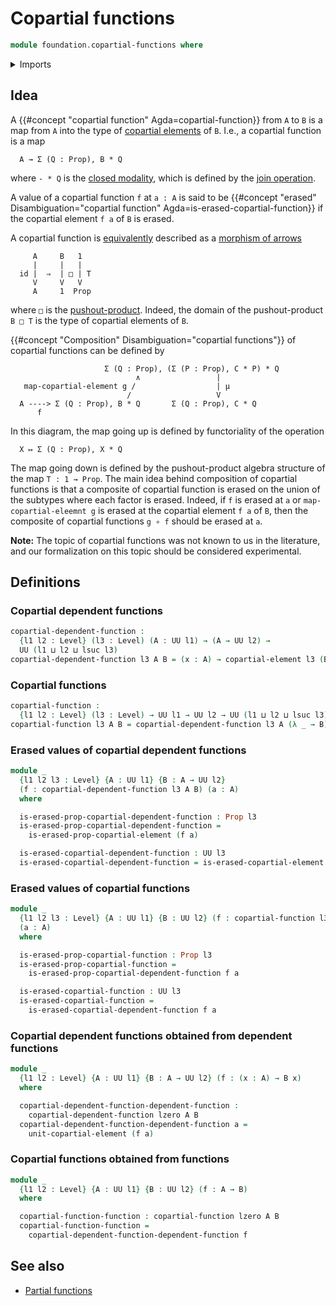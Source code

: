 # Copartial functions

```agda
module foundation.copartial-functions where
```

<details><summary>Imports</summary>

```agda
open import foundation.copartial-elements
open import foundation.propositions
open import foundation.universe-levels
```

</details>

## Idea

A {{#concept "copartial function" Agda=copartial-function}} from `A` to `B` is a
map from `A` into the type of
[copartial elements](foundation.copartial-elements.md) of `B`. I.e., a copartial
function is a map

```text
  A → Σ (Q : Prop), B * Q
```

where `- * Q` is the
[closed modality](orthogonal-factorization-systems.closed-modalities.md), which
is defined by the [join operation](synthetic-homotopy-theory.joins-of-types.md).

A value of a copartial function `f` at `a : A` is said to be
{{#concept "erased" Disambiguation="copartial function" Agda=is-erased-copartial-function}}
if the copartial element `f a` of `B` is erased.

A copartial function is [equivalently](foundation-core.equivalences.md)
described as a [morphism of arrows](foundation.morphisms-arrows.md)

```text
     A     B   1
     |     |   |
  id |  ⇒  | □ | T
     V     V   V
     A     1  Prop
```

where `□` is the
[pushout-product](synthetic-homotopy-theory.pushout-products.md). Indeed, the
domain of the pushout-product `B □ T` is the type of copartial elements of `B`.

{{#concept "Composition" Disambiguation="copartial functions"}} of copartial
functions can be defined by

```text
                     Σ (Q : Prop), (Σ (P : Prop), C * P) * Q
                            ∧                 |
   map-copartial-element g /                  | μ
                          /                   V
  A ----> Σ (Q : Prop), B * Q       Σ (Q : Prop), C * Q
      f
```

In this diagram, the map going up is defined by functoriality of the operation

```text
  X ↦ Σ (Q : Prop), X * Q
```

The map going down is defined by the pushout-product algebra structure of the
map `T : 1 → Prop`. The main idea behind composition of copartial functions is
that a composite of copartial function is erased on the union of the subtypes
where each factor is erased. Indeed, if `f` is erased at `a` or
`map-copartial-eleemnt g` is erased at the copartial element `f a` of `B`, then
the composite of copartial functions `g ∘ f` should be erased at `a`.

**Note:** The topic of copartial functions was not known to us in the
literature, and our formalization on this topic should be considered
experimental.

## Definitions

### Copartial dependent functions

```agda
copartial-dependent-function :
  {l1 l2 : Level} (l3 : Level) (A : UU l1) → (A → UU l2) →
  UU (l1 ⊔ l2 ⊔ lsuc l3)
copartial-dependent-function l3 A B = (x : A) → copartial-element l3 (B x)
```

### Copartial functions

```agda
copartial-function :
  {l1 l2 : Level} (l3 : Level) → UU l1 → UU l2 → UU (l1 ⊔ l2 ⊔ lsuc l3)
copartial-function l3 A B = copartial-dependent-function l3 A (λ _ → B)
```

### Erased values of copartial dependent functions

```agda
module _
  {l1 l2 l3 : Level} {A : UU l1} {B : A → UU l2}
  (f : copartial-dependent-function l3 A B) (a : A)
  where

  is-erased-prop-copartial-dependent-function : Prop l3
  is-erased-prop-copartial-dependent-function =
    is-erased-prop-copartial-element (f a)

  is-erased-copartial-dependent-function : UU l3
  is-erased-copartial-dependent-function = is-erased-copartial-element (f a)
```

### Erased values of copartial functions

```agda
module _
  {l1 l2 l3 : Level} {A : UU l1} {B : UU l2} (f : copartial-function l3 A B)
  (a : A)
  where

  is-erased-prop-copartial-function : Prop l3
  is-erased-prop-copartial-function =
    is-erased-prop-copartial-dependent-function f a

  is-erased-copartial-function : UU l3
  is-erased-copartial-function =
    is-erased-copartial-dependent-function f a
```

### Copartial dependent functions obtained from dependent functions

```agda
module _
  {l1 l2 : Level} {A : UU l1} {B : A → UU l2} (f : (x : A) → B x)
  where

  copartial-dependent-function-dependent-function :
    copartial-dependent-function lzero A B
  copartial-dependent-function-dependent-function a =
    unit-copartial-element (f a)
```

### Copartial functions obtained from functions

```agda
module _
  {l1 l2 : Level} {A : UU l1} {B : UU l2} (f : A → B)
  where

  copartial-function-function : copartial-function lzero A B
  copartial-function-function =
    copartial-dependent-function-dependent-function f
```

## See also

- [Partial functions](foundation.partial-functions.md)
